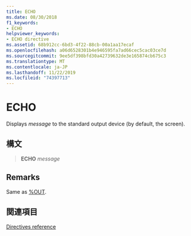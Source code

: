 ```yaml
---
title: ECHO
ms.date: 08/30/2018
f1_keywords:
- ECHO
helpviewer_keywords:
- ECHO directive
ms.assetid: 68b912cc-6bd3-4f22-88cb-00a1aa17ecaf
ms.openlocfilehash: a06d6528301b4e946595fa7ad66cec5cac03ce7d
ms.sourcegitcommit: 9ee5df398bfd30a42739632de3e165874cb675c3
ms.translationtype: MT
ms.contentlocale: ja-JP
ms.lasthandoff: 11/22/2019
ms.locfileid: "74397713"
---
```

# <a name="echo"></a>ECHO

Displays *message* to the standard output device (by default, the screen).

## <a name="syntax"></a>構文

> **ECHO** *message*

## <a name="remarks"></a>Remarks

Same as [%OUT](../../assembler/masm/percent-out.md).

## <a name="see-also"></a>関連項目

[Directives reference](directives-reference.md)
